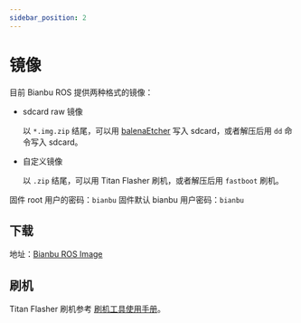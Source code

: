 ```yaml
---
sidebar_position: 2
---
```


# 镜像

目前 Bianbu ROS 提供两种格式的镜像：

- sdcard raw 镜像

  以 `*.img.zip` 结尾，可以用 [balenaEtcher](https://etcher.balena.io/) 写入 sdcard，或者解压后用 `dd` 命令写入 sdcard。

- 自定义镜像

  以 `.zip` 结尾，可以用 Titan Flasher 刷机，或者解压后用 `fastboot` 刷机。

固件 root 用户的密码：`bianbu`
固件默认 bianbu 用户密码：`bianbu`

## 下载

地址：[Bianbu ROS Image](https://archive.spacemit.com/ros2/bianbu-ros-images/v1.0/bianbu-24.04-ROS-lite-k1-dailybuild-20250711150556.zip)

## 刷机

Titan Flasher 刷机参考 [刷机工具使用手册](https://developer.spacemit.com/documentation?token=O6wlwlXcoiBZUikVNh2cczhin5d)。
